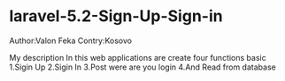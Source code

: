 # laravel-5.2-Sign-Up-Sign-in
Author:Valon Feka
Contry:Kosovo

My description
In this web applications are create four functions basic
1.Sigin Up
2.Sigin In
3.Post were are you login
4.And Read from database
